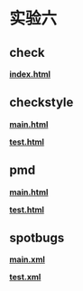 # 实验六

## check



**[index.html](./build/reports/tests/test/index.html)**



## checkstyle



**[main.html](./build/reports/checkstyle/main.html)**

**[test.html](./build/reports/checkstyle/test.html)**



## pmd



**[main.html](./build/reports/pmd/main.html)**

**[test.html](./build/reports/pmd/test.html)**



## spotbugs



**[main.xml](./build/reports/spotbugs/main.xml)**

**[test.xml](./build/reports/spotbugs/test.xml)**

